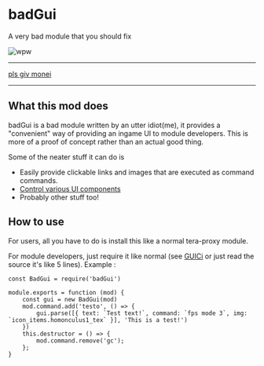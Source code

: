 # badGui
A very bad module that you should fix

![wpw](https://i.imgur.com/YnHP87W.png)
****
[pls giv monei](https://ko-fi.com/codeagon)
****
## What this mod does
badGui is a bad module written by an utter idiot(me), it provides a "convenient" way of providing an ingame UI to module developers. This is more of a proof of concept rather than an actual good thing.

Some of the neater stuff it can do is
- Easily provide clickable links and images that are executed as command commands.
- [Control various UI components ](https://github.com/codeagon/GUI-Controller)
- Probably other stuff too!

## How to use
For users, all you have to do is install this like a normal tera-proxy module.

For module developers, just require it like normal (see [GUICi](https://github.com/codeagon/GUI-Controller) or just read the source it's like 5 lines).
Example :
```
const BadGui = require('badGui')

module.exports = function (mod) {
    const gui = new BadGui(mod)
    mod.command.add('testo', () => {
        gui.parse([{ text: `Test text!`, command: `fps mode 3`, img: `icon_items.homonculus1_tex` }], 'This is a test!')
    })
    this.destructor = () => {
        mod.command.remove('gc');
    };
}
```
